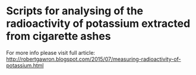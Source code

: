 # Scripts for analysing of the radioactivity of potassium extracted from cigarette ashes

For more info please visit full article:
http://robertgawron.blogspot.com/2015/07/measuring-radioactivity-of-potassium.html
